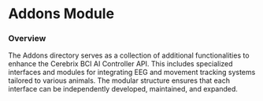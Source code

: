 # Addons Module

### Overview

The Addons directory serves as a collection of additional functionalities to enhance the Cerebrix BCI AI Controller API. 
This includes specialized interfaces and modules for integrating EEG and movement tracking systems tailored to various animals. 
The modular structure ensures that each interface can be independently developed, maintained, and expanded.
